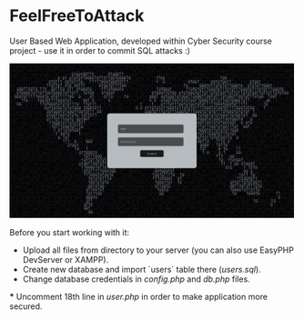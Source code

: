 # FeelFreeToAttack
User Based Web Application, developed within Cyber Security course project - use it in order to commit SQL attacks :)

<img width="500px" src="interface.png" />

Before you start working with it:
<ul>
<li>Upload all files from directory to your server (you can also use EasyPHP DevServer or XAMPP).</li>
<li>Create new database and import `users` table there (<i>users.sql</i>).</li>
<li>Change database credentials in <i>config.php</i> and <i>db.php</i> files.</li>
</ul>

<b>   *</b> Uncomment 18th line in <i>user.php</i> in order to make application more secured.
